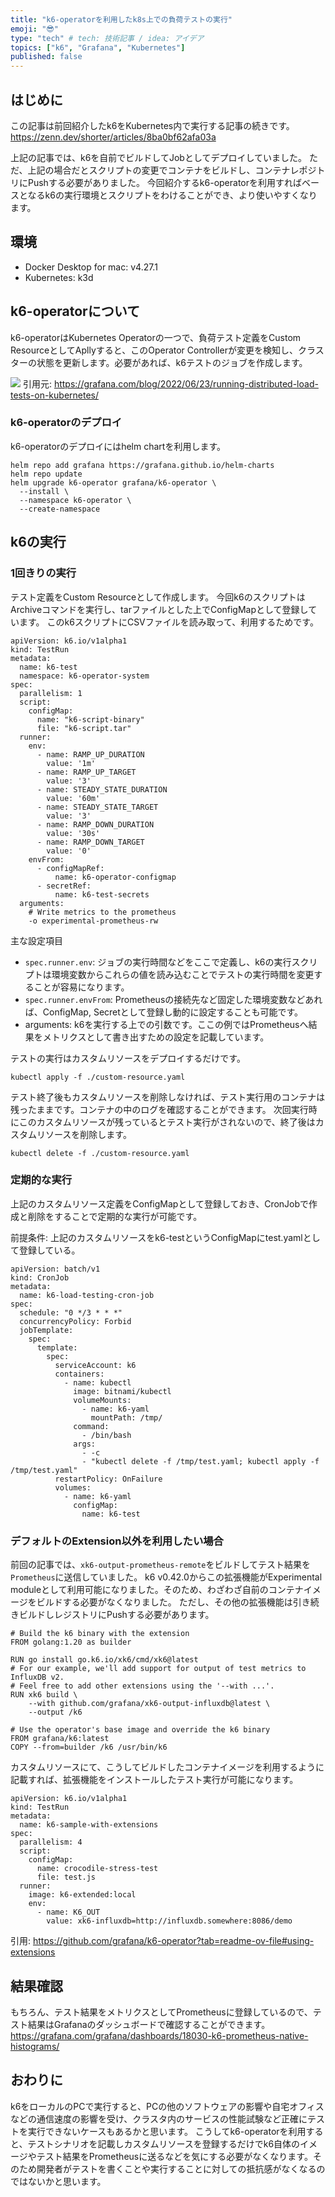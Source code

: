 ```yaml
---
title: "k6-operatorを利用したk8s上での負荷テストの実行"
emoji: "😎"
type: "tech" # tech: 技術記事 / idea: アイデア
topics: ["k6", "Grafana", "Kubernetes"]
published: false
---
```


## はじめに

この記事は前回紹介したk6をKubernetes内で実行する記事の続きです。
https://zenn.dev/shorter/articles/8ba0bf62afa03a

上記の記事では、k6を自前でビルドしてJobとしてデプロイしていました。
ただ、上記の場合だとスクリプトの変更でコンテナをビルドし、コンテナレポジトリにPushする必要がありました。
今回紹介するk6-operatorを利用すればベースとなるk6の実行環境とスクリプトをわけることができ、より使いやすくなります。

## 環境

* Docker Desktop for mac: v4.27.1
* Kubernetes: k3d

## k6-operatorについて

k6-operatorはKubernetes Operatorの一つで、負荷テスト定義をCustom ResourceとしてApllyすると、このOperator Controllerが変更を検知し、クラスターの状態を更新します。必要があれば、k6テストのジョブを作成します。

![](https://grafana.com/media/blog/k6/images/pattern.png)
引用元: https://grafana.com/blog/2022/06/23/running-distributed-load-tests-on-kubernetes/

### k6-operatorのデプロイ

k6-operatorのデプロイにはhelm chartを利用します。

```
helm repo add grafana https://grafana.github.io/helm-charts
helm repo update
helm upgrade k6-operator grafana/k6-operator \
  --install \
  --namespace k6-operator \
  --create-namespace
```

## k6の実行

### 1回きりの実行

テスト定義をCustom Resourceとして作成します。
今回k6のスクリプトはArchiveコマンドを実行し、tarファイルとした上でConfigMapとして登録しています。
このk6スクリプトにCSVファイルを読み取って、利用するためです。

```
apiVersion: k6.io/v1alpha1
kind: TestRun
metadata:
  name: k6-test
  namespace: k6-operator-system
spec:
  parallelism: 1
  script:
    configMap:
      name: "k6-script-binary"
      file: "k6-script.tar"
  runner:
    env:
      - name: RAMP_UP_DURATION
        value: '1m'
      - name: RAMP_UP_TARGET
        value: '3'
      - name: STEADY_STATE_DURATION
        value: '60m'
      - name: STEADY_STATE_TARGET
        value: '3'
      - name: RAMP_DOWN_DURATION
        value: '30s'
      - name: RAMP_DOWN_TARGET
        value: '0'
    envFrom:
      - configMapRef:
          name: k6-operator-configmap
      - secretRef:
          name: k6-test-secrets
  arguments:
    # Write metrics to the prometheus
    -o experimental-prometheus-rw
```

主な設定項目
- `spec.runner.env`: ジョブの実行時間などをここで定義し、k6の実行スクリプトは環境変数からこれらの値を読み込むことでテストの実行時間を変更することが容易になります。
- `spec.runner.envFrom`: Prometheusの接続先など固定した環境変数などあれば、ConfigMap, Secretとして登録し動的に設定することも可能です。
- arguments: k6を実行する上での引数です。ここの例ではPrometheusへ結果をメトリクスとして書き出すための設定を記載しています。

テストの実行はカスタムリソースをデプロイするだけです。
```
kubectl apply -f ./custom-resource.yaml
```

テスト終了後もカスタムリソースを削除しなければ、テスト実行用のコンテナは残ったままです。コンテナの中のログを確認することができます。
次回実行時にこのカスタムリソースが残っているとテスト実行がされないので、終了後はカスタムリソースを削除します。
```
kubectl delete -f ./custom-resource.yaml
```

### 定期的な実行

上記のカスタムリソース定義をConfigMapとして登録しておき、CronJobで作成と削除をすることで定期的な実行が可能です。

前提条件: 上記のカスタムリソースをk6-testというConfigMapにtest.yamlとして登録している。

```
apiVersion: batch/v1
kind: CronJob
metadata:
  name: k6-load-testing-cron-job
spec:
  schedule: "0 */3 * * *"
  concurrencyPolicy: Forbid
  jobTemplate:
    spec:
      template:
        spec:
          serviceAccount: k6
          containers:
            - name: kubectl
              image: bitnami/kubectl
              volumeMounts:
                - name: k6-yaml
                  mountPath: /tmp/
              command:
                - /bin/bash
              args:
                - -c
                - "kubectl delete -f /tmp/test.yaml; kubectl apply -f /tmp/test.yaml"
          restartPolicy: OnFailure
          volumes:
            - name: k6-yaml
              configMap:
                name: k6-test
```

### デフォルトのExtension以外を利用したい場合

前回の記事では、`xk6-output-prometheus-remote`をビルドしてテスト結果を`Prometheus`に送信していました。
k6 v0.42.0からこの拡張機能がExperimental moduleとして利用可能になりました。そのため、わざわざ自前のコンテナイメージをビルドする必要がなくなりました。
ただし、その他の拡張機能は引き続きビルドしレジストリにPushする必要があります。

```
# Build the k6 binary with the extension
FROM golang:1.20 as builder

RUN go install go.k6.io/xk6/cmd/xk6@latest
# For our example, we'll add support for output of test metrics to InfluxDB v2.
# Feel free to add other extensions using the '--with ...'.
RUN xk6 build \
    --with github.com/grafana/xk6-output-influxdb@latest \
    --output /k6

# Use the operator's base image and override the k6 binary
FROM grafana/k6:latest
COPY --from=builder /k6 /usr/bin/k6
```

カスタムリソースにて、こうしてビルドしたコンテナイメージを利用するように記載すれば、拡張機能をインストールしたテスト実行が可能になります。

```
apiVersion: k6.io/v1alpha1
kind: TestRun
metadata:
  name: k6-sample-with-extensions
spec:
  parallelism: 4
  script:
    configMap:
      name: crocodile-stress-test
      file: test.js
  runner:
    image: k6-extended:local
    env:
      - name: K6_OUT
        value: xk6-influxdb=http://influxdb.somewhere:8086/demo
```
引用: https://github.com/grafana/k6-operator?tab=readme-ov-file#using-extensions


## 結果確認

もちろん、テスト結果をメトリクスとしてPrometheusに登録しているので、テスト結果はGrafanaのダッシュボードで確認することができます。
https://grafana.com/grafana/dashboards/18030-k6-prometheus-native-histograms/


## おわりに

k6をローカルのPCで実行すると、PCの他のソフトウェアの影響や自宅オフィスなどの通信速度の影響を受け、クラスタ内のサービスの性能試験など正確にテストを実行できないケースもあるかと思います。
こうしてk6-operatorを利用すると、テストシナリオを記載しカスタムリソースを登録するだけでk6自体のイメージやテスト結果をPrometheusに送るなどを気にする必要がなくなります。そのため開発者がテストを書くことや実行することに対しての抵抗感がなくなるのではないかと思います。